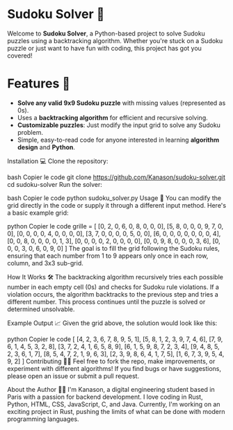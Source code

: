 # Sudoku Solver 🧩
Welcome to **Sudoku Solver**, a Python-based project to solve Sudoku puzzles using a backtracking algorithm. Whether you're stuck on a Sudoku puzzle or just want to have fun with coding, this project has got you covered!

# Features 🌟
- **Solve any valid 9x9 Sudoku puzzle** with missing values (represented as 0s).
- Uses a **backtracking algorithm** for efficient and recursive solving.
- **Customizable puzzles**: Just modify the input grid to solve any Sudoku problem.
- Simple, easy-to-read code for anyone interested in learning **algorithm design** and **Python**.

Installation 💻
Clone the repository:

bash
Copier le code
git clone https://github.com/Kanason/sudoku-solver.git
cd sudoku-solver
Run the solver:

bash
Copier le code
python sudoku_solver.py
Usage 🚀
You can modify the grid directly in the code or supply it through a different input method. Here's a basic example grid:

python
Copier le code
grille = [
    [0, 2, 0, 6, 0, 8, 0, 0, 0],
    [5, 8, 0, 0, 0, 9, 7, 0, 0],
    [0, 0, 0, 0, 4, 0, 0, 0, 0],
    [3, 7, 0, 0, 0, 0, 5, 0, 0],
    [6, 0, 0, 0, 0, 0, 0, 0, 4],
    [0, 0, 8, 0, 0, 0, 0, 1, 3],
    [0, 0, 0, 0, 2, 0, 0, 0, 0],
    [0, 0, 9, 8, 0, 0, 0, 3, 6],
    [0, 0, 0, 3, 0, 6, 0, 9, 0]
]
The goal is to fill the grid following the Sudoku rules, ensuring that each number from 1 to 9 appears only once in each row, column, and 3x3 sub-grid.

How It Works 🛠️
The backtracking algorithm recursively tries each possible number in each empty cell (0s) and checks for Sudoku rule violations. If a violation occurs, the algorithm backtracks to the previous step and tries a different number. This process continues until the puzzle is solved or determined unsolvable.

Example Output 📈
Given the grid above, the solution would look like this:

python
Copier le code
[
    [4, 2, 3, 6, 7, 8, 9, 5, 1],
    [5, 8, 1, 2, 3, 9, 7, 4, 6],
    [7, 9, 6, 1, 4, 5, 3, 2, 8],
    [3, 7, 2, 4, 1, 6, 5, 8, 9],
    [6, 1, 5, 9, 8, 7, 2, 3, 4],
    [9, 4, 8, 5, 2, 3, 6, 1, 7],
    [8, 5, 4, 7, 2, 1, 9, 6, 3],
    [2, 3, 9, 8, 6, 4, 1, 7, 5],
    [1, 6, 7, 3, 9, 5, 4, 9, 2]
]
Contributing 🧑‍💻
Feel free to fork the repo, make improvements, or experiment with different algorithms! If you find bugs or have suggestions, please open an issue or submit a pull request.

About the Author 👨‍💻
I'm Kanason, a digital engineering student based in Paris with a passion for backend development. I love coding in Rust, Python, HTML, CSS, JavaScript, C, and Java. Currently, I'm working on an exciting project in Rust, pushing the limits of what can be done with modern programming languages.
